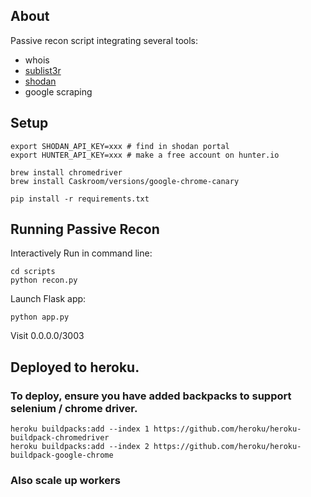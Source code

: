## About

Passive recon script integrating several tools:

- whois
- [sublist3r](https://github.com/aboul3la/Sublist3r)
- [shodan](https://www.shodan.io/)
- google scraping

## Setup

```
export SHODAN_API_KEY=xxx # find in shodan portal
export HUNTER_API_KEY=xxx # make a free account on hunter.io

brew install chromedriver
brew install Caskroom/versions/google-chrome-canary

pip install -r requirements.txt
```

## Running Passive Recon

Interactively Run in command line:

```
cd scripts
python recon.py
```

Launch Flask app:

```
python app.py
```

Visit 0.0.0.0/3003


## Deployed to heroku. 

### To deploy, ensure you have added backpacks to support selenium / chrome driver.
```
heroku buildpacks:add --index 1 https://github.com/heroku/heroku-buildpack-chromedriver
heroku buildpacks:add --index 2 https://github.com/heroku/heroku-buildpack-google-chrome
```

### Also scale up workers 
